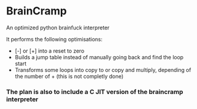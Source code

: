 # BrainCramp
An optimized python brainfuck interpreter

It performs the following optimisations:

- [-] or [+] into a reset to zero
- Builds a jump table instead of manually going back and find the loop start
- Transforms some loops into copy to or copy and multiply, depending of the number of + (this is not completly done)

### The plan is also to include a C JIT version of the braincramp interpreter